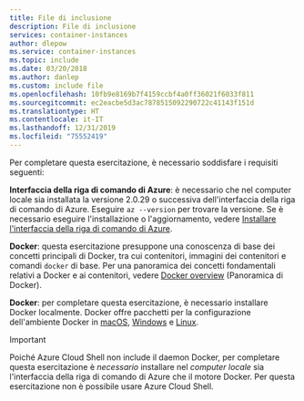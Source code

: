 ```yaml
---
title: File di inclusione
description: File di inclusione
services: container-instances
author: dlepow
ms.service: container-instances
ms.topic: include
ms.date: 03/20/2018
ms.author: danlep
ms.custom: include file
ms.openlocfilehash: 10fb9e8169b7f4159ccbf4a0ff36021f6033f811
ms.sourcegitcommit: ec2eacbe5d3ac7878515092290722c41143f151d
ms.translationtype: HT
ms.contentlocale: it-IT
ms.lasthandoff: 12/31/2019
ms.locfileid: "75552419"
---
```

Per completare questa esercitazione, è necessario soddisfare i requisiti seguenti:

**Interfaccia della riga di comando di Azure**: è necessario che nel computer locale sia installata la versione 2.0.29 o successiva dell'interfaccia della riga di comando di Azure. Eseguire `az --version` per trovare la versione. Se è necessario eseguire l'installazione o l'aggiornamento, vedere [Installare l'interfaccia della riga di comando di Azure][azure-cli-install].

**Docker**: questa esercitazione presuppone una conoscenza di base dei concetti principali di Docker, tra cui contenitori, immagini dei contenitori e comandi `docker` di base. Per una panoramica dei concetti fondamentali relativi a Docker e ai contenitori, vedere [Docker overview][docker-get-started] (Panoramica di Docker).

**Docker**: per completare questa esercitazione, è necessario installare Docker localmente. Docker offre pacchetti per la configurazione dell'ambiente Docker in [macOS][docker-mac], [Windows][docker-windows] e [Linux][docker-linux].

> [!IMPORTANT]
> Poiché Azure Cloud Shell non include il daemon Docker, per completare questa esercitazione è *necessario* installare nel *computer locale* sia l'interfaccia della riga di comando di Azure che il motore Docker. Per questa esercitazione non è possibile usare Azure Cloud Shell.

<!-- LINKS - External -->
[docker-get-started]: https://docs.docker.com/engine/docker-overview/
[docker-linux]: https://docs.docker.com/engine/installation/#supported-platforms
[docker-mac]: https://docs.docker.com/docker-for-mac/
[docker-windows]: https://docs.docker.com/docker-for-windows/

<!-- LINKS - Internal -->
[azure-cli-install]: /cli/azure/install-azure-cli
